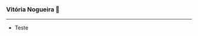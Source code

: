 ### Vitória Nogueira 👋
_____________________________________________________________________________



- Teste
